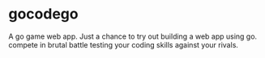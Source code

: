# gocodego
A go game web app. Just a chance to try out building a web app using go.
compete in brutal battle testing your coding skills against your rivals. 
